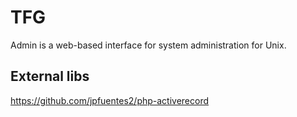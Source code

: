 # TFG
Admin is a web-based interface for system administration for Unix.

## External libs
https://github.com/jpfuentes2/php-activerecord
